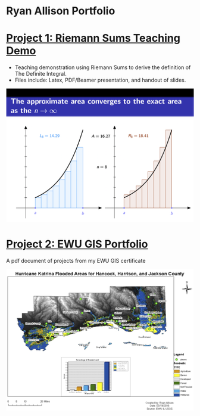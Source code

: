 # Ryan Allison Portfolio

# [Project 1: Riemann Sums Teaching Demo](https://github.com/ryanallison/Riemann-Sums-Teaching-Demo.git)
- Teaching demonstration using Riemann Sums to derive the definition of The Definite Integral.
- Files include: Latex, PDF/Beamer presentation, and handout of slides.

![](/images/Riemann%20Sums%20Image.png)


# [Project 2: EWU GIS Portfolio](https://github.com/ryanallison/EWU-GIS-Portfolio.git)
A pdf document of projects from my EWU GIS certificate

![](/images/GIS%20Image.png)
